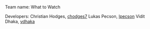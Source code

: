 Team name: What to Watch

Developers:
Christian Hodges, [chodges7](https://github.com/chodges7)
Lukas Pecson, [lpecson](https://github.com/Lpecson)
Vidit Dhaka, [vdhaka](https://github.com/vdhaka)
